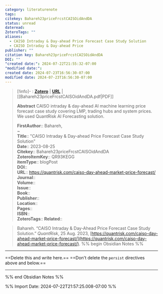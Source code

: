 ```yaml
---
category: literaturenote
tags: 
citekey: Bahareh23priceFrcstCAISOidAndDA
status: unread
dateread: 
ZoteroTags: ""
aliases:
  - CAISO Intraday & Day-ahead Price Forecast Case Study Solution
  - CAISO Intraday & Day-ahead Price
publisher: ""
citation key: Bahareh23priceFrcstCAISOidAndDA
DOI: ""
"created date:": 2024-07-22T21:55:32-07:00
"modified date:": 
created date: 2024-07-23T16:56:30-07:00
modified date: 2024-07-23T16:56:30-07:00
---
```


> [!info]- : [**Zotero**](zotero://select/library/items/QR93KEGG)   | [**URL**](https://quantrisk.com/caiso-day-ahead-market-price-forecast/) | [[Bahareh23priceFrcstCAISOidAndDA.pdf|PDF]]
>
> 
> **Abstract**
> CAISO intraday & day-ahead AI machine learning price forecast case study covering LMP, trading hubs and system prices. We used QuantRisk AI Forecasting solution.
> 
> 
> **FirstAuthor**:: Bahareh,   
~    
> **Title**:: "CAISO Intraday & Day-ahead Price Forecast Case Study Solution"  
> **Date**:: 2023-08-25  
> **Citekey**:: Bahareh23priceFrcstCAISOidAndDA  
> **ZoteroItemKey**:: QR93KEGG  
> **itemType**:: blogPost  
> **DOI**::   
> **URL**:: https://quantrisk.com/caiso-day-ahead-market-price-forecast/  
> **Journal**::   
> **Volume**::   
> **Issue**::   
> **Book**::   
> **Publisher**::   
> **Location**::    
> **Pages**::   
> **ISBN**::   
> **ZoteroTags**:: 
> **Related**:: 

> Bahareh. “CAISO Intraday & Day-Ahead Price Forecast Case Study Solution.” _QuantRisk_, 25 Aug. 2023, [https://quantrisk.com/caiso-day-ahead-market-price-forecast/](https://quantrisk.com/caiso-day-ahead-market-price-forecast/).
%% begin Obsidian Notes %%
___
==Delete this and write here.==
==Don't delete the `persist` directives above and below.==
___
%% end Obsidian Notes %%



%% Import Date: 2024-07-22T21:57:25.008-07:00 %%
